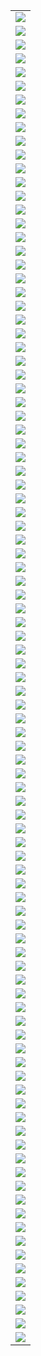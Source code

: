 |                       |
| --------------------- |
| ![](./2019_1/001.png) |
| ![](./2019_1/002.png) |
| ![](./2019_1/003.png) |
| ![](./2019_1/004.png) |
| ![](./2019_1/005.png) |
| ![](./2019_1/006.png) |
| ![](./2019_1/007.png) |
| ![](./2019_1/008.png) |
| ![](./2019_1/009.png) |
| ![](./2019_1/010.png) |
| ![](./2019_1/011.png) |
| ![](./2019_1/012.png) |
| ![](./2019_1/013.png) |
| ![](./2019_1/014.png) |
| ![](./2019_1/015.png) |
| ![](./2019_1/016.png) |
| ![](./2019_1/017.png) |
| ![](./2019_1/018.png) |
| ![](./2019_1/019.png) |
| ![](./2019_1/020.png) |
| ![](./2019_1/021.png) |
| ![](./2019_1/022.png) |
| ![](./2019_1/023.png) |
| ![](./2019_1/024.png) |
| ![](./2019_1/025.png) |
| ![](./2019_1/026.png) |
| ![](./2019_1/027.png) |
| ![](./2019_1/028.png) |
| ![](./2019_1/029.png) |
| ![](./2019_1/030.png) |
| ![](./2019_1/031.png) |
| ![](./2019_1/032.png) |
| ![](./2019_1/033.png) |
| ![](./2019_1/034.png) |
| ![](./2019_1/035.png) |
| ![](./2019_1/036.png) |
| ![](./2019_1/037.png) |
| ![](./2019_1/038.png) |
| ![](./2019_1/039.png) |
| ![](./2019_1/040.png) |
| ![](./2019_1/041.png) |
| ![](./2019_1/042.png) |
| ![](./2019_1/043.png) |
| ![](./2019_1/044.png) |
| ![](./2019_1/045.png) |
| ![](./2019_1/046.png) |
| ![](./2019_1/047.png) |
| ![](./2019_1/048.png) |
| ![](./2019_1/049.png) |
| ![](./2019_1/050.png) |
| ![](./2019_1/051.png) |
| ![](./2019_1/052.png) |
| ![](./2019_1/053.png) |
| ![](./2019_1/054.png) |
| ![](./2019_1/055.png) |
| ![](./2019_1/056.png) |
| ![](./2019_1/057.png) |
| ![](./2019_1/058.png) |
| ![](./2019_1/059.png) |
| ![](./2019_1/060.png) |
| ![](./2019_1/061.png) |
| ![](./2019_1/062.png) |
| ![](./2019_1/063.png) |
| ![](./2019_1/064.png) |
| ![](./2019_1/065.png) |
| ![](./2019_1/066.png) |
| ![](./2019_1/067.png) |
| ![](./2019_1/068.png) |
| ![](./2019_1/069.png) |
| ![](./2019_1/070.png) |
| ![](./2019_1/071.png) |
| ![](./2019_1/072.png) |
| ![](./2019_1/073.png) |
| ![](./2019_1/074.png) |
| ![](./2019_1/075.png) |
| ![](./2019_1/076.png) |
| ![](./2019_1/077.png) |
| ![](./2019_1/078.png) |
| ![](./2019_1/079.png) |
| ![](./2019_1/080.png) |
| ![](./2019_1/081.png) |
| ![](./2019_1/082.png) |
| ![](./2019_1/083.png) |
| ![](./2019_1/084.png) |
| ![](./2019_1/085.png) |
| ![](./2019_1/086.png) |
| ![](./2019_1/087.png) |
| ![](./2019_1/088.png) |
| ![](./2019_1/089.png) |
| ![](./2019_1/090.png) |
| ![](./2019_1/091.png) |
| ![](./2019_1/092.png) |
| ![](./2019_1/093.png) |
| ![](./2019_1/094.png) |
| ![](./2019_1/095.png) |
| ![](./2019_1/096.png) |
| ![](./2019_1/097.png) |
